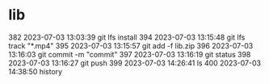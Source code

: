 # lib

382  2023-07-03 13:03:39 git lfs install
  394  2023-07-03 13:15:48 git lfs track "*.mp4"
  395  2023-07-03 13:15:57 git add -f  lib.zip
  396  2023-07-03 13:16:03 git commit -m "commit"
  397  2023-07-03 13:16:19 git status
  398  2023-07-03 13:16:27 git push
  399  2023-07-03 14:26:41 ls
  400  2023-07-03 14:38:50 history
